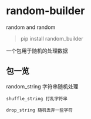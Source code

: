 # random-builder
random and random

>pip install random_builder

一个包用于随机的处理数据

## 包一览
random_string 字符串随机处理

    shuffle_string 打乱字符串

    drop_string 随机丢弃一些字符
